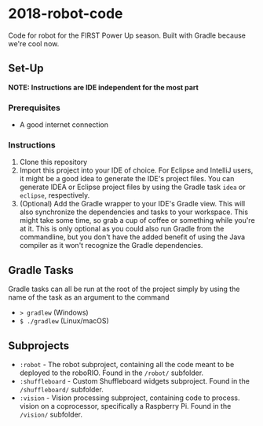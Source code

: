 # 2018-robot-code
Code for robot for the FIRST Power Up season. Built with Gradle because we're cool now.

## Set-Up
**NOTE: Instructions are IDE independent for the most part**

### Prerequisites
- A good internet connection

### Instructions
1. Clone this repository
2. Import this project into your IDE of choice. For Eclipse
and IntelliJ users, it might be a good idea to generate the
IDE's project files. You can generate IDEA or Eclipse 
project files by using the Gradle task `idea` or `eclipse`,
respectively.
3. (Optional) Add the Gradle wrapper to your IDE's Gradle view.
This will also synchronize the dependencies and tasks 
to your workspace. This might take some time, so grab a cup of coffee or something
while you're at it. This is only optional as you could also run
Gradle from the commandline, but you don't have the added benefit
of using the Java compiler as it won't recognize the Gradle
dependencies.

## Gradle Tasks
Gradle tasks can all be run at the root of the project simply
by using the name of the task as an argument to the command
- `> gradlew` (Windows)
- `$ ./gradlew` (Linux/macOS)

## Subprojects
- `:robot` - The robot subproject, containing all the code meant to be
deployed to the roboRIO. Found in the `/robot/` subfolder.
- `:shuffleboard` - Custom Shuffleboard widgets subproject. 
Found in the `/shuffleboard/` subfolder.
- `:vision` - Vision processing subproject, containing code to process.
vision on a coprocessor, specifically a Raspberry Pi. Found in the 
`/vision/` subfolder.